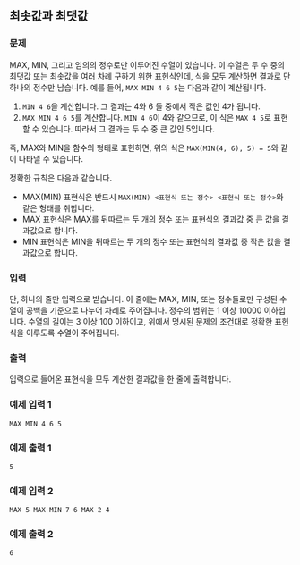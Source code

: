 ## 최솟값과 최댓값

### 문제

MAX, MIN, 그리고 임의의 정수로만 이루어진 수열이 있습니다. 이 수열은 두 수 중의 최댓값 또는 최솟값을 여러 차례 구하기 위한 표현식인데, 식을 모두 계산하면 결과로 단 하나의 정수만 남습니다. 예를 들어, `MAX MIN 4 6 5`는 다음과 같이 계산됩니다.

1. `MIN 4 6`을 계산합니다. 그 결과는 4와 6 둘 중에서 작은 값인 4가 됩니다.
2. `MAX MIN 4 6 5`를 계산합니다. `MIN 4 6`이 4와 같으므로, 이 식은 `MAX 4 5`로 표현할 수 있습니다. 따라서 그 결과는 두 수 중 큰 값인 5입니다.

즉, MAX와 MIN을 함수의 형태로 표현하면, 위의 식은 `MAX(MIN(4, 6), 5) = 5`와 같이 나타낼 수 있습니다.

정확한 규칙은 다음과 같습니다.

- MAX(MIN) 표현식은 반드시 `MAX(MIN) <표현식 또는 정수> <표현식 또는 정수>`와 같은 형태를 취합니다.
- MAX 표현식은 MAX를 뒤따르는 두 개의 정수 또는 표현식의 결과값 중 큰 값을 결과값으로 합니다.
- MIN 표현식은 MIN을 뒤따르는 두 개의 정수 또는 표현식의 결과값 중 작은 값을 결과값으로 합니다.

### 입력

단, 하나의 줄만 입력으로 받습니다. 이 줄에는 MAX, MIN, 또는 정수들로만 구성된 수열이 공백을 기준으로 나누어 차례로 주어집니다. 정수의 범위는 1 이상 10000 이하입니다. 수열의 길이는 3 이상 100 이하이고, 위에서 명시된 문제의 조건대로 정확한 표현식을 이루도록 수열이 주어집니다.

### 출력

입력으로 들어온 표현식을 모두 계산한 결과값을 한 줄에 출력합니다.

### 예제 입력 1

```
MAX MIN 4 6 5
```

### 예제 출력 1

```
5
```

### 예제 입력 2

```
MAX 5 MAX MIN 7 6 MAX 2 4
```

### 예제 출력 2

```
6
```
